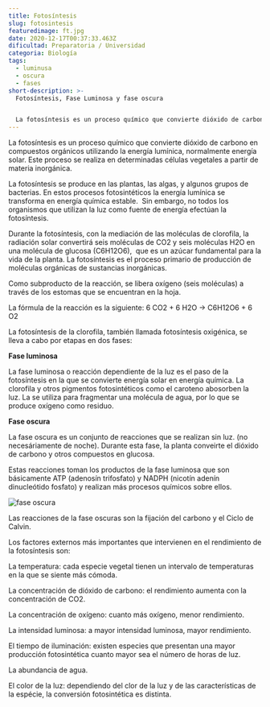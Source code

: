 ```yaml
---
title: Fotosíntesis
slug: fotosintesis
featuredimage: ft.jpg
date: 2020-12-17T00:37:33.463Z
dificultad: Preparatoria / Universidad
categoria: Biología
tags:
  - luminusa
  - oscura
  - fases
short-description: >-
  Fotosíntesis, Fase Luminosa y fase oscura


  La fotosíntesis es un proceso químico que convierte dióxido de carbono en compuestos orgánicos utilizando la energía lumínica, normalmente energía solar.
---
```

La fotosíntesis es un proceso químico que convierte dióxido de carbono en compuestos orgánicos utilizando la energía lumínica, normalmente energía solar. Este proceso se realiza en determinadas células vegetales a partir de materia inorgánica.

La fotosíntesis se produce en las plantas, las algas, y algunos grupos de bacterias. En estos procesos fotosintéticos la energía lumínica se transforma en energía química estable.  Sin embargo, no todos los organismos que utilizan la luz como fuente de energía efectúan la fotosíntesis.



Durante la fotosíntesis, con la mediación de las moléculas de clorofila, la radiación solar convertirá seis moléculas de CO2 y seis moléculas H2O en una molécula de glucosa (C6H12O6),  que es un azúcar fundamental para la vida de la planta. La fotosíntesis es el proceso primario de producción de moléculas orgánicas de sustancias inorgánicas.

Como subproducto de la reacción, se libera oxígeno (seis moléculas) a través de los estomas que se encuentran en la hoja.

La fórmula de la reacción es la siguiente: 6 CO2 + 6 H2O → C6H12O6 + 6 O2 



La fotosíntesis de la clorofila, también llamada fotosíntesis oxigénica, se lleva a cabo por etapas en dos fases:



**Fase luminosa**

La fase luminosa o reacción dependiente de la luz es el paso de la fotosíntesis en la que se convierte energía solar en energía química. La clorofila y otros pigmentos fotosintéticos como el caroteno abosorben la luz. La se utiliza para fragmentar una molécula de agua, por lo que se produce oxígeno como residuo.



**Fase oscura**

La fase oscura es un conjunto de reacciones que se realizan sin luz. (no necesáriamente de noche). Durante esta fase, la planta conveirte el dióxido de carbono y otros compuestos en glucosa.



Estas reacciones toman los productos de la fase luminosa que son básicamente ATP (adenosín trifosfato) y NADPH (nicotín adenín dinucleótido fosfato) y realizan más procesos químicos sobre ellos.

![fase oscura](/assets/faseoscura.jpg "fase oscura")



Las reacciones de la fase oscuras son la fijación del carbono y el Ciclo de Calvin.

Los factores externos más importantes que intervienen en el rendimiento de la fotosíntesis son:



La temperatura: cada especie vegetal tienen un intervalo de temperaturas en la que se siente más cómoda.

La concentración de dióxido de carbono: el rendimiento aumenta con la concentración de CO2.

La concentración de oxígeno: cuanto más oxígeno, menor rendimiento.

La intensidad luminosa: a mayor intensidad luminosa, mayor rendimiento.

El tiempo de iluminación: existen especies que presentan una mayor producción fotosintética cuanto mayor sea el número de horas de luz.

La abundancia de agua.

El color de la luz: dependiendo del clor de la luz y de las características de la espécie, la conversión fotosintética es distinta.